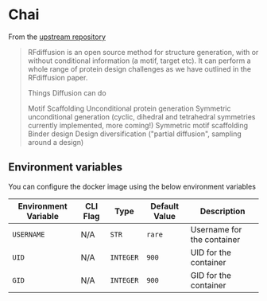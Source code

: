 # Chai

From the [upstream repository](https://github.com/RosettaCommons/RFdiffusion)

> RFdiffusion is an open source method for structure generation, with or without conditional information (a motif, target etc). It can perform a whole range of protein design challenges as we have outlined in the RFdiffusion paper.
>
> Things Diffusion can do
>
> Motif Scaffolding
> Unconditional protein generation
> Symmetric unconditional generation (cyclic, dihedral and tetrahedral symmetries currently implemented, more coming!)
> Symmetric motif scaffolding
> Binder design
> Design diversification ("partial diffusion", sampling around a design)

## Environment variables

You can configure the docker image using the below environment variables

| Environment Variable | CLI Flag | Type      | Default Value | Description                |
| -------------------- | -------- | --------- | ------------- | -------------------------- |
| `USERNAME`           | N/A      | `STR`     | `rare`        | Username for the container |
| `UID`                | N/A      | `INTEGER` | `900`         | UID for the container      |
| `GID`                | N/A      | `INTEGER` | `900`         | GID for the container      |
